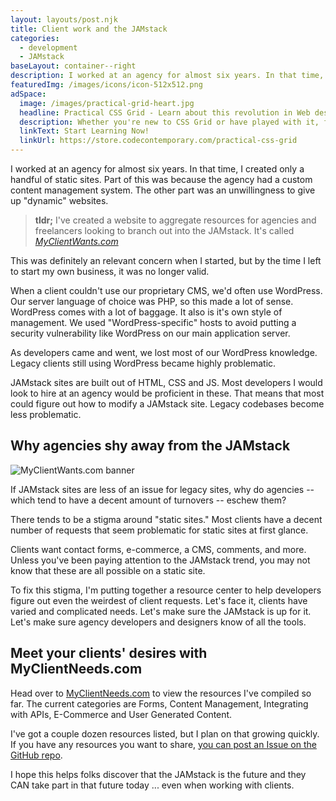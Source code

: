```yaml
---
layout: layouts/post.njk
title: Client work and the JAMstack
categories:
  - development
  - JAMstack
baseLayout: container--right
description: I worked at an agency for almost six years. In that time, I created only a handful of static sites. Part of this was because the agency had a custom content management system. The other part was an unwillingness to give up "dynamic" websites. I've created a website to aggregate resources for agencies and freelancers looking to branch out into the JAMstack.
featuredImg: /images/icons/icon-512x512.png
adSpace: 
  image: /images/practical-grid-heart.jpg
  headline: Practical CSS Grid - Learn about this revolution in Web design!
  description: Whether you're new to CSS Grid or have played with it, finding practical examples of this new layout mechanism is the best way to learn it's power. Sign up below for two hours of practical grid knowledge just for you!
  linkText: Start Learning Now!
  linkUrl: https://store.codecontemporary.com/practical-css-grid
---
```



I worked at an agency for almost six years. In that time, I created only a handful of static sites. Part of this was because the agency had a custom content management system. The other part was an unwillingness to give up "dynamic" websites.

> **tldr;** I've created a website to aggregate resources for agencies and freelancers looking to branch out into the JAMstack. It's called [_MyClientWants.com_](https://myclientwants.com)

This was definitely an relevant concern when I started, but by the time I left to start my own business, it was no longer valid. 

When a client couldn't use our proprietary CMS, we'd often use WordPress. Our server language of choice was PHP, so this made a lot of sense. WordPress comes with a lot of baggage. It also is it's own style of management. We used "WordPress-specific" hosts to avoid putting a security vulnerability like WordPress on our main application server. 

As developers came and went, we lost most of our WordPress knowledge. Legacy clients still using WordPress became highly problematic.

JAMstack sites are built out of HTML, CSS and JS. Most developers I would look to hire at an agency would be proficient in these. That means that most could figure out how to modify a JAMstack site. Legacy codebases become less problematic.

## Why agencies shy away from the JAMstack

![MyClientWants.com banner](/images/clientwants.jpg)

If JAMstack sites are less of an issue for legacy sites, why do agencies -- which tend to have a decent amount of turnovers -- eschew them?

There tends to be a stigma around "static sites." Most clients have a decent number of requests that seem problematic for static sites at first glance.

Clients want contact forms, e-commerce, a CMS, comments, and more. Unless you've been paying attention to the JAMstack trend, you may not know that these are all possible on a static site.

To fix this stigma, I'm putting together a resource center to help developers figure out even the weirdest of client requests. Let's face it, clients have varied and complicated needs. Let's make sure the JAMstack is up for it. Let's make sure agency developers and designers know of all the tools.

## Meet your clients' desires with MyClientNeeds.com

Head over to [MyClientNeeds.com](https://myclientneeds.com) to view the resources I've compiled so far. The current categories are Forms, Content Management, Integrating with APIs, E-Commerce and User Generated Content.

I've got a couple dozen resources listed, but I plan on that growing quickly. If you have any resources you want to share, [you can post an Issue on the GitHub repo](https://github.com/brob/butmyclientwants.com/issues/new/choose).

I hope this helps folks discover that the JAMstack is the future and they CAN take part in that future today ... even when working with clients.